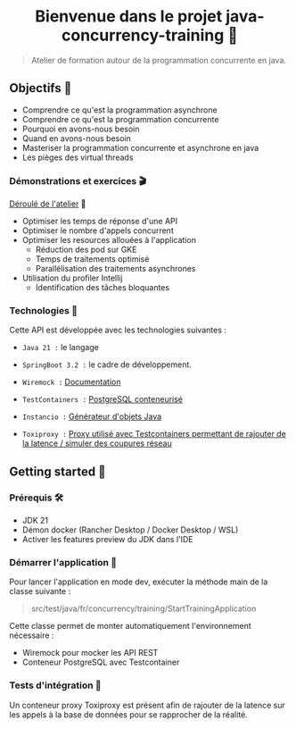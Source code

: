 <h1 align="center">Bienvenue dans le projet java-concurrency-training 👋</h1>

> Atelier de formation autour de la programmation concurrente en java.<br />

## Objectifs 🎯

- Comprendre ce qu'est la programmation asynchrone
- Comprendre ce qu'est la programmation concurrente
- Pourquoi en avons-nous besoin
- Quand en avons-nous besoin
- Masteriser la programmation concurrente et asynchrone en java
- Les pièges des virtual threads

### Démonstrations et exercices 🎬

[Déroulé de l'atelier](doc/training.md) 📘

- Optimiser les temps de réponse d'une API
- Optimiser le nombre d'appels concurrent
- Optimiser les resources allouées à l'application
    - Réduction des pod sur GKE
    - Temps de traitements optimisé
    - Parallélisation des traitements asynchrones
- Utilisation du profiler Intellij
    - Identification des tâches bloquantes

### Technologies 🔭

Cette API est développée avec les technologies suivantes :

- `Java 21 :` le langage

- `SpringBoot 3.2 :` le cadre de développement.

- `Wiremock :` <a href="https://wiremock.org/docs/">Documentation</a>

- `TestContainers :` <a href="https://testcontainers.com/">PostgreSQL conteneurisé</a>

- `Instancio :` <a href="https://www.instancio.org/user-guide/">Générateur d'objets Java</a>

- `Toxiproxy :` <a href="https://github.com/Shopify/toxiproxy">Proxy utilisé avec Testcontainers permettant de rajouter de la latence / simuler des coupures
  réseau</a>

## Getting started 🚀

### Prérequis 🛠

- JDK 21
- Démon docker (Rancher Desktop / Docker Desktop / WSL)
- Activer les features preview du JDK dans l'IDE

### Démarrer l'application 🚄

Pour lancer l'application en mode dev, exécuter la méthode main de la classe suivante :<br/>
> src/test/java/fr/concurrency/training/StartTrainingApplication <br/>

Cette classe permet de monter automatiquement l'environnement nécessaire : <br/>

- Wiremock pour mocker les API REST
- Conteneur PostgreSQL avec Testcontainer

### Tests d'intégration 🐲

Un conteneur proxy Toxiproxy est présent afin de rajouter de la latence sur les appels à la base de données pour se rapprocher de la réalité.